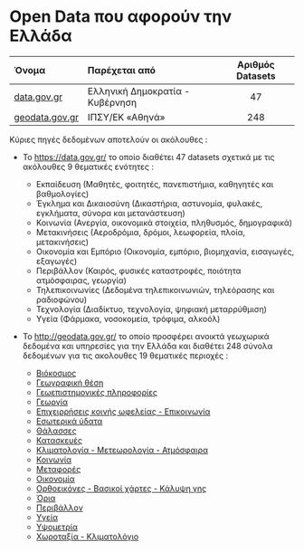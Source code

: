 # Open Data που αφορούν την Ελλάδα

Όνομα | Παρέχεται από | Αριθμός Datasets
:-----|:--------------|:----------------:|
[data.gov.gr](https://data.gov.gr/) | Ελληνική Δημοκρατία - Κυβέρνηση | 47
[geodata.gov.gr](http://geodata.gov.gr/) | ΙΠΣΥ/ΕΚ «Αθηνά» | 248

Κύριες πηγές δεδομένων αποτελούν οι ακόλουθες :

- Το https://data.gov.gr/ το οποίο διαθέτει 47 datasets σχετικά με τις ακόλουθες 9 θεματικές ενότητες :

  - Εκπαίδευση (Μαθητές, φοιτητές, πανεπιστήμια, καθηγητές και βαθμολογίες)
  - Έγκλημα και Δικαιοσύνη (Δικαστήρια, αστυνομία, φυλακές, εγκλήματα, σύνορα και μετανάστευση)
  - Κοινωνία (Ανεργία, οικονομικά στοιχεία, πληθυσμός, δημογραφικά)
  - Μετακινήσεις (Αεροδρόμια, δρόμοι, λεωφορεία, πλοία, μετακινήσεις)
  - Οικονομία και Εμπόριο (Οικονομία, εμπόριο, βιομηχανία, εισαγωγές, εξαγωγές)
  - Περιβάλλον (Καιρός, φυσικές καταστροφές, ποιότητα ατμόσφαιρας, γεωργία)
  - Τηλεπικοινωνίες (Δεδομένα τηλεπικοινωνιών, τηλεόρασης και ραδιοφώνου)
  - Τεχνολογία (Διαδίκτυο, τεχνολογία, ψηφιακή μεταρρύθμιση)
  - Υγεία (Φάρμακα, νοσοκομεία, τρόφιμα, αλκοόλ)
  
- Το http://geodata.gov.gr/ το οποίο προσφέρει ανοικτά γεωχωρικά δεδομένα και υπηρεσίες για την Ελλάδα και διαθέτει 248 σύνολα δεδομένων για τις ακολουθες 19 θεματικές περιοχές :

  - [Βιόκοσμος](http://geodata.gov.gr/group/biota)
  - [Γεωγραφική θέση](http://geodata.gov.gr/group/location)
  - [Γεωεπιστημονικές πληροφορίες](http://geodata.gov.gr/group/geoscientific-information)
  - [Γεωργία](http://geodata.gov.gr/group/farming)
  - [Επιχειρρήσεις κοινής ωφελείας - Επικοινωνία](http://geodata.gov.gr/group/utilities-communication)
  - [Εσωτερικά ύδατα](http://geodata.gov.gr/group/inland-waters)
  - [Θάλασσες](http://geodata.gov.gr/group/oceans)
  - [Κατασκευές](http://geodata.gov.gr/group/structure)
  - [Κλιματολογία - Μετεωρολογία - Ατμόσφαιρα](http://geodata.gov.gr/group/climatology-meteorology-atmosphere)
  - [Κοινωνία](http://geodata.gov.gr/group/society)
  - [Μεταφορές](http://geodata.gov.gr/group/transportation)
  - [Οικονομία](http://geodata.gov.gr/group/economy)
  - [Ορθοεικόνες - Βασικοί χάρτες - Κάλυψη γης](http://geodata.gov.gr/group/imagery-base-maps-earth-cover)
  - [Όρια](http://geodata.gov.gr/group/boundaries)
  - [Περιβάλλον](http://geodata.gov.gr/group/environment)
  - [Υγεία](http://geodata.gov.gr/group/health)
  - [Υψομετρία](http://geodata.gov.gr/group/elevation)
  - [Χωροταξία - Κλιματολόγιο](http://geodata.gov.gr/group/planning-cadastre)
